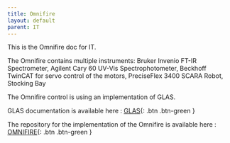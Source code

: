 ```yaml
---
title: Omnifire
layout: default
parent: IT
---
```


This is the Omnifire doc for IT.

The Omnifire contains multiple instruments:  Bruker Invenio FT-IR Spectrometer, Agilent Cary 60 UV-Vis Spectrophotometer,  Beckhoff TwinCAT for servo control of the motors, PreciseFlex 3400 SCARA Robot, Stocking Bay

The Omnifire control is using an implementation of GLAS.

GLAS documentation is available here : [GLAS](https://github.com/swisscatplus/glas){: .btn .btn-green }

The repository for the implementation of the Omnifire is available here : [OMNIFIRE](https://github.com/swisscatplus/Omnifire){: .btn .btn-green }